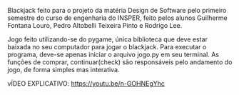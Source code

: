 Blackjack feito para o projeto da matéria Design de Software pelo primeiro semestre do curso de engenharia do INSPER, feito pelos alunos Guilherme Fontana Louro, Pedro Altobelli Teixeira Pinto e Rodrigo Lee.

Jogo feito utilizando-se do pygame, única biblioteca que deve estar baixada no seu computador para jogar o blackjack. Para executar o programa, deve-se apenas iniciar o arquivo jogo.py em seu terminal. As funções de comprar, continuar(check) são responsáveis pelo andamento do jogo, de forma simples mas interativa.

vÍDEO EXPLICATIVO: https://youtu.be/n-GOHNEgYhc